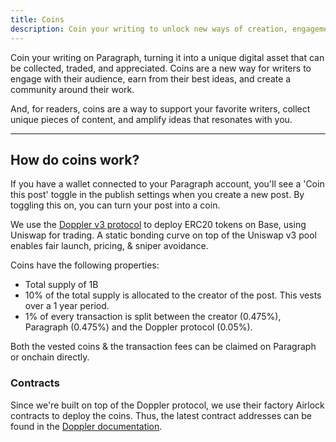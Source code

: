 ```yaml
---
title: Coins
description: Coin your writing to unlock new ways of creation, engagement and monetization.
---
```


Coin your writing on Paragraph, turning it into a unique digital asset that can be collected, traded, and appreciated. Coins are a new way for writers to engage with their audience, earn from their best ideas, and create a community around their work.

And, for readers, coins are a way to support your favorite writers, collect unique pieces of content, and amplify ideas that resonates with you.

---

## How do coins work?

If you have a wallet connected to your Paragraph account, you'll see a 'Coin this post' toggle in the publish settings when you create a new post. By toggling this on, you can turn your post into a coin.

We use the [Doppler v3 protocol](https://docs.doppler.lol/) to deploy ERC20 tokens on Base, using Uniswap for trading. A static bonding curve on top of the Uniswap v3 pool enables fair launch, pricing, & sniper avoidance.

Coins have the following properties:

- Total supply of 1B
- 10% of the total supply is allocated to the creator of the post. This vests over a 1 year period.
- 1% of every transaction is split between the creator (0.475%), Paragraph (0.475%) and the Doppler protocol (0.05%).

Both the vested coins & the transaction fees can be claimed on Paragraph or onchain directly.


### Contracts

Since we're built on top of the Doppler protocol, we use their factory Airlock contracts to deploy the coins. Thus, the latest contract addresses can be found in the [Doppler documentation](https://docs.doppler.lol/resources/contract-addresses#base-8453).
